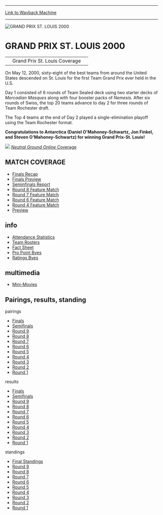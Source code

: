 
---
[Link to Wayback Machine](https://web.archive.org/web/20160303194410/http://magic.wizards.com/en/events/coverage/gpstl00)

[_metadata_:description]:- "Grand Prix St. Louis Coverage"
[_metadata_:generator]:- "Drupal 7 (http://drupal.org)"
[_metadata_:node]:- "952221"
[_metadata_:source]:- "div-block-system-main"
[_metadata_:title]:- "GRAND PRIX ST. LOUIS 2000"
[_metadata_:wayback_capture_timestamp]:- "2016-03-03 19:44:10"
[_metadata_:wayback_raw_url]:- "https://web.archive.org/web/20160303194410id_/http://magic.wizards.com/en/events/coverage/gpstl00"
[_metadata_:wayback_url]:- "http://magic.wizards.com/en/events/coverage/gpstl00"
---







![GRAND PRIX ST. LOUIS 2000](https://media.magic.wizards.com/images/banner/large_1_4.jpg)





GRAND PRIX ST. LOUIS 2000
=========================














|  |  |  |
| --- | --- | --- |
|  | Grand Prix St. Louis Coverage |  |

On May 12, 2000, sixty-eight of the best teams from around the United States descended on St. Louis for the first Team Grand Prix ever held in the U.S.


Day 1 consisted of 6 rounds of Team Sealed deck using two starter decks of *Mercadian Masques* along with four booster packs of *Nemesis*. After six rounds of Swiss, the top 20 teams advance to day 2 for three rounds of Team Rochester draft.


The Top 4 teams at the end of Day 2 played a single-elimination playoff using the Team Rochester format.


**Congratulations to Antarctica (Daniel O'Mahoney-Schwartz, Jon Finkel, and Steven O'Mahoney-Schwartz) for winning Grand Prix-St. Louis!**


![](https://media.magic.wizards.com/image_legacy_migration/sideboard/GPSTLOUIS00/images/champsportrait.JPG)
[*Neutral Ground Online* Coverage](http://www.neutralground.net/Live/Main.asp?LiveID=64)



MATCH COVERAGE
--------------


* [Finals Recap](/en/articles/archive/feature/grand-prix-st-louis-finals-recap-2015-12-16)
* [Finals Preview](/en/articles/archive/feature/grand-prix-st-louis-finals-preview-2015-12-16)
* [Seminfinals Report](/en/articles/archive/feature/grand-prix-st-louis-seminfinals-report-hubbo-vs-dogma-2015-12-16)
* [Round 8 Feature Match](/en/articles/archive/feature/grand-prix-st-louis-round-8-feature-match-2015-12-16)
* [Round 7 Feature Match](/en/articles/archive/feature/grand-prix-st-louis-round-7-feature-match-2015-12-16)
* [Round 6 Feature Match](/en/articles/archive/feature/grand-prix-st-louis-round-6-feature-match-2015-12-16)
* [Round 4 Feature Match](/en/articles/archive/feature/grand-prix-st-louis-round-4-feature-match-2015-12-16)
* [Preview](/en/articles/archive/feature/grand-prix-st-louis-preview-2015-12-16)


info
----


* [Attendance Statistics](/en/articles/archive/feature/grand-prix-st-louis-2000-attendance-statistics-2015-12-16)
* [Team Rosters](/en/articles/archive/feature/grand-prix-st-louis-team-rosters-2015-12-16)
* [Fact Sheet](/en/articles/archive/feature/grand-prix-st-louis-fact-sheet-2015-12-16)
* [Pro Point Byes](/en/articles/archive/feature/grand-prix-st-louis-pro-tour-point-byes-2015-12-16)
* [Ratings Byes](/en/articles/archive/feature/grand-prix-st-louis-ratings-byes-2015-12-16)


multimedia
----------


* [Mini-Movies](/en/articles/archive/feature/mini-movies-grand-prix-stlouis-2000-2015-12-16)


Pairings, results, standing
---------------------------



pairings


* [Finals](/en/articles/archive/feature/grand-prix-st-louis-finals-pairings-2015-12-16)
* [Semifinals](/en/articles/archive/feature/grand-prix-st-louis-semifinals-pairings-2015-12-16)
* [Round 9](/en/articles/archive/feature/grand-prix-st-louis-round-9-pairings-2015-12-16)
* [Round 8](/en/articles/archive/feature/grand-prix-st-louis-round-8-pairings-2015-12-16)
* [Round 7](/en/articles/archive/feature/grand-prix-st-louis-round-7-pairings-2015-12-16)
* [Round 6](/en/articles/archive/feature/grand-prix-st-louis-round-6-pairings-2015-12-16)
* [Round 5](/en/articles/archive/feature/grand-prix-st-louis-round-5-pairings-2015-12-16)
* [Round 4](/en/articles/archive/feature/grand-prix-st-louis-round-4-pairings-2015-12-16)
* [Round 3](/en/articles/archive/feature/grand-prix-st-louis-round-3-pairings-2015-12-16)
* [Round 2](/en/articles/archive/feature/grand-prix-st-louis-round-2-pairings-2015-12-16)
* [Round 1](/en/articles/archive/feature/grand-prix-st-louis-round-1-pairings-2015-12-16)


results


* [Finals](/en/articles/archive/feature/grand-prix-st-louis-finals-results-2015-12-16)
* [Semifinals](/en/articles/archive/feature/grand-prix-st-louis-semifinals-results-2015-12-16)
* [Round 9](/en/articles/archive/feature/grand-prix-st-louis-round-9-results-2015-12-16)
* [Round 8](/en/articles/archive/feature/grand-prix-st-louis-round-8-results-2015-12-16)
* [Round 7](/en/articles/archive/feature/grand-prix-st-louis-round-7-results-2015-12-16)
* [Round 6](/en/articles/archive/feature/grand-prix-st-louis-round-6-results-2015-12-16)
* [Round 5](/en/articles/archive/feature/grand-prix-st-louis-round-5-results-2015-12-16)
* [Round 4](/en/articles/archive/feature/grand-prix-st-louis-round-4-results-2015-12-16)
* [Round 3](/en/articles/archive/feature/grand-prix-st-louis-round-3-results-2015-12-16)
* [Round 2](/en/articles/archive/feature/grand-prix-st-louis-round-2-results-2015-12-16)
* [Round 1](/en/articles/archive/feature/grand-prix-st-louis-round-1-results-2015-12-16)


standings


* [Final Standings](/en/articles/archive/feature/grand-prix-st-louis-finals-standings-2015-12-16)
* [Round 9](/en/articles/archive/feature/grand-prix-st-louis-round-9-standings-2015-12-16)
* [Round 8](/en/articles/archive/feature/grand-prix-st-louis-round-8-standings-2015-12-16)
* [Round 7](/en/articles/archive/feature/grand-prix-st-louis-round-7-standings-2015-12-16)
* [Round 6](/en/articles/archive/feature/grand-prix-st-louis-round-6-standings-2015-12-16)
* [Round 5](/en/articles/archive/feature/grand-prix-st-louis-round-5-standings-2015-12-16)
* [Round 4](/en/articles/archive/feature/grand-prix-st-louis-round-4-standings-2015-12-16)
* [Round 3](/en/articles/archive/feature/grand-prix-st-louis-round-3-standings-2015-12-16)
* [Round 2](/en/articles/archive/feature/grand-prix-st-louis-round-2-standings-2015-12-16)
* [Round 1](/en/articles/archive/feature/grand-prix-st-louis-round-1-standings-2015-12-16)



 

